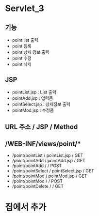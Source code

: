 # Servlet_3

## 기능 
- point list 출력
- point 등록
- point 상세 정보 출력
- point 수정
- point 삭제

## JSP 
- pointList.jsp 	: List 출력 
- pointAdd.jsp 		: 입력폼 
- pointSelect.jsp 	: 상세정보 출력 
- pointMod.jsp		: 수정폼 

## URL 주소 	  /	JSP 		/ Method 
## /WEB-INF/views/point/*
- /point/pointList 	 /	pointList.jsp 	/ GET
- /point/pointAdd	 /	pointAdd.jsp	/ GET
- /point/pointAdd	 /					/ POST
- /point/pointSelect /	pointSelect.jsp	/ GET
- /point/pointMod	 /	pointMod.jsp	/ GET
- /point/pointMod	 /					/ POST
- /point/pointDelete /					/ GET

# 집에서 추가
